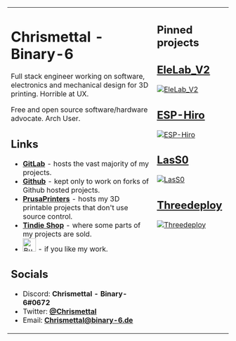 <table>
<tr VALIGN=TOP>
<td style width=66%>

# Chrismettal - Binary-6

Full stack engineer working on software, electronics and mechanical design for 3D printing. Horrible at UX.

Free and open source software/hardware advocate. Arch User.

## Links

- [**GitLab**](https://gitlab.com/chrismettal) -  hosts the vast majority of my projects.
- [**Github**](https://github.com/chrismettal) - kept only to work on forks of Github hosted projects.
- [**PrusaPrinters**](https://www.prusaprinters.org/social/13425-chrismettal/about) - hosts my 3D printable projects that don't use source control.
- [**Tindie Shop**](https://www.tindie.com/stores/binary-6/) - where some parts of my projects are sold.
- <a href='https://ko-fi.com/U7U6G0X3' target='_blank'><img height='30' style='border:0px;height:30px;' src='https://az743702.vo.msecnd.net/cdn/kofi4.png?v=0' border='0' alt='Buy Me a Coffee at ko-fi.com' /></a> - if you like my work.

## Socials
 
- Discord: **Chrismettal - Binary-6#0672**
- Twitter: [**@Chrismettal**](https://twitter.com/Chrismettal)
- Email:   [**Chrismettal@binary-6.de**](mailto:Chrismettal@binary-6.de)


</td>
<td>

## Pinned projects

## [EleLab_V2](https://gitlab.com/Chrismettal/EleLab_v2)
[![EleLab_V2](https://gitlab.com/Chrismettal/EleLab_v2/-/raw/master/img/CompleteNice.jpg)](https://gitlab.com/Chrismettal/EleLab_v2)

## [ESP-Hiro](https://gitlab.com/Chrismettal/ESP-Hiro)
[![ESP-Hiro](https://gitlab.com/Chrismettal/ESP-Hiro/-/raw/master/img/Nice.png)](https://gitlab.com/Chrismettal/ESP-Hiro)

## [LasS0](https://gitlab.com/Chrismettal/LasS0)
[![LasS0](https://gitlab.com/Chrismettal/LasS0/-/raw/master/img/Board.jpg)](https://gitlab.com/Chrismettal/LasS0)

## [Threedeploy](https://gitlab.com/Chrismettal/EleLab_v2)
[![Threedeploy](https://gitlab.com/Chrismettal/threedeploy/-/raw/master/img/Banner.png)](https://gitlab.com/Chrismettal/threedeploy)

</td>
</tr>
</table>